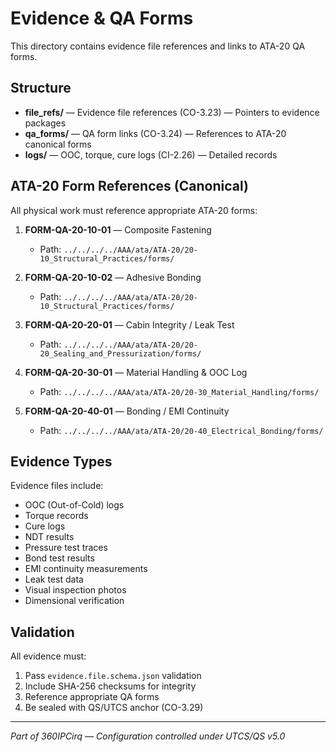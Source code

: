 # Evidence & QA Forms

This directory contains evidence file references and links to ATA-20 QA forms.

## Structure

- **file_refs/** — Evidence file references (CO-3.23) — Pointers to evidence packages
- **qa_forms/** — QA form links (CO-3.24) — References to ATA-20 canonical forms
- **logs/** — OOC, torque, cure logs (CI-2.26) — Detailed records

## ATA-20 Form References (Canonical)

All physical work must reference appropriate ATA-20 forms:

1. **FORM-QA-20-10-01** — Composite Fastening
   - Path: `../../../../AAA/ata/ATA-20/20-10_Structural_Practices/forms/`

2. **FORM-QA-20-10-02** — Adhesive Bonding
   - Path: `../../../../AAA/ata/ATA-20/20-10_Structural_Practices/forms/`

3. **FORM-QA-20-20-01** — Cabin Integrity / Leak Test
   - Path: `../../../../AAA/ata/ATA-20/20-20_Sealing_and_Pressurization/forms/`

4. **FORM-QA-20-30-01** — Material Handling & OOC Log
   - Path: `../../../../AAA/ata/ATA-20/20-30_Material_Handling/forms/`

5. **FORM-QA-20-40-01** — Bonding / EMI Continuity
   - Path: `../../../../AAA/ata/ATA-20/20-40_Electrical_Bonding/forms/`

## Evidence Types

Evidence files include:
- OOC (Out-of-Cold) logs
- Torque records
- Cure logs
- NDT results
- Pressure test traces
- Bond test results
- EMI continuity measurements
- Leak test data
- Visual inspection photos
- Dimensional verification

## Validation

All evidence must:
1. Pass `evidence.file.schema.json` validation
2. Include SHA-256 checksums for integrity
3. Reference appropriate QA forms
4. Be sealed with QS/UTCS anchor (CO-3.29)

---

*Part of 360IPCirq — Configuration controlled under UTCS/QS v5.0*
